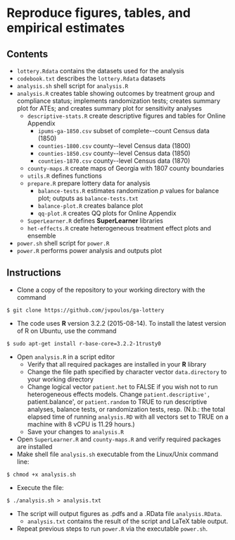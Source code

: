Reproduce figures, tables, and empirical estimates
======

Contents
------
* `lottery.Rdata` contains the datasets used for the analysis 
* `codebook.txt` describes the `lottery.Rdata` datasets
* `analysis.sh` shell script for `analysis.R`
* `analysis.R` creates table showing outcomes by treatment group and compliance status; implements randomization tests; creates summary plot for ATEs; and creates summary plot for sensitivity analyses
	* `descriptive-stats.R` create descriptive figures and tables for Online Appendix
		* `ipums-ga-1850.csv` subset of complete--count Census data (1850)
		* `counties-1800.csv` county--level Census data (1800)
		* `counties-1850.csv` county--level Census data (1850)
		* `counties-1870.csv` county--level Census data (1870)
	* `county-maps.R` create maps of Georgia with 1807 county boundaries
	* `utils.R` defines functions
	* `prepare.R` prepare lottery data for analysis
		* `balance-tests.R` estimates randomization *p* values for balance plot; outputs as `balance-tests.txt`
		* `balance-plot.R` creates balance plot
		* `qq-plot.R` creates QQ plots for Online Appendix
	* `SuperLearner.R` defines **SuperLearner** libraries
	* `het-effects.R` create heterogeneous treatment effect plots and ensemble 
* `power.sh` shell script for `power.R`
* `power.R` performs power analysis and outputs plot

<!-- 		* `tax-records.R` creates pretreatment wealth distribution figures and tables
			* `tax-digests.R` prepares tax digest data (`tax-digests.csv`) 
				* `tax-digests.csv` tax digest data for legislators -->

Instructions
------
* Clone a copy of the repository to your working directory with the command
```
$ git clone https://github.com/jvpoulos/ga-lottery
```
* The code uses **R** version 3.2.2 (2015-08-14). To install the latest version of R on Ubuntu, use the command 
```
$ sudo apt-get install r-base-core=3.2.2-1trusty0
```
* Open `analysis.R` in a script editor
  * Verify that all required packages are installed in your **R** library
  * Change the file path specified by character vector `data.directory` to your working directory
  * Change logical vector `patient.het` to FALSE if you wish not to run heterogeneous effects models. Change `patient.descriptive', `patient.balance', or `patient.random` to TRUE to run descriptive analyses, balance tests, or randomization tests, resp. (N.b.: the total elapsed time of running `analysis.RD` with all vectors set to TRUE on a machine with 8 vCPU is 11.29 hours.) 
  * Save your changes to `analysis.R`
* Open `SuperLearner.R` and `county-maps.R` and verify required packages are installed
* Make shell file `analysis.sh` executable from the Linux/Unix command line:
```
$ chmod +x analysis.sh
```
* Execute the file:
```
$ ./analysis.sh > analysis.txt
```
* The script will output figures as .pdfs and a .RData file `analysis.RData`.
  * `analysis.txt` contains the result of the script and LaTeX table output.
* Repeat previous steps to run `power.R` via the executable `power.sh`.

